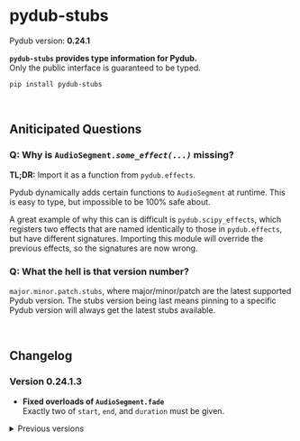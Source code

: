 # pydub-stubs

Pydub version: **0.24.1**

**`pydub-stubs` provides type information for Pydub.**<br>
Only the public interface is guaranteed to be typed.

```
pip install pydub-stubs
```

<br>

## Aniticipated Questions

### Q: Why is <code>AudioSegment.<i>some_effect(...)</i></code> missing?

**TL;DR:** Import it as a function from `pydub.effects`.

Pydub dynamically adds certain functions to `AudioSegment` at runtime.
This is easy to type, but impossible to be 100% safe about.

A great example of why this can is difficult is `pydub.scipy_effects`,
which registers two effects that are named identically to those in
`pydub.effects`, but have different signatures. Importing this module
will override the previous effects, so the signatures are now wrong.

### Q: What the hell is that version number?

`major.minor.patch.stubs`, where major/minor/patch are the latest
supported Pydub version. The stubs version being last means pinning
to a specific Pydub version will always get the latest stubs available.

<br>

## Changelog

### Version 0.24.1.3

* **Fixed overloads of `AudioSegment.fade`**<br>
  Exactly two of `start`, `end`, and `duration` must be given.

<details>
<summary>Previous versions</summary>

### Version 0.24.1.2

* **Improved `AudioSegment.fade`**<br>
  Changed to use overloads to prevent invalid method calls.

* **Improved `AudioSegment.from_mono_audiosegments`**<br>
  Use a positional-only parameter to ensure there's at least 1 argument.

### Version 0.24.1.1

* **Fixed `AudioSegment.__init__`**<br>
  Use overloads to model correct parameters.

* **Fixed `AudioSegment._spawn`**<br>
  Parameter `overrides` accepts a partial dictionary.

* **Fixed `pydub.scipy_effects.high_pass_filter`**<br>
  Parameter `order` should be `int`, not `float`.

### Version 0.24.1.0

Released

</details>
